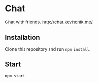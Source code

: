 # Chat
Chat with friends.
http://chat.kevinchik.me/

## Installation
Clone this repository and run `npm install`.

## Start
`npm start`
